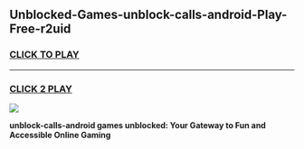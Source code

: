 
## Unblocked-Games-unblock-calls-android-Play-Free-r2uid
<h3>
<a href="https://premium76.site?title=unblock-calls-android&ref=18A1">CLICK TO PLAY</a></h3>
<hr>

<h3>
<a href="https://premium76.site?title=unblock-calls-android&ref=18A1">CLICK 2 PLAY</a>
  
</h3>

<a href="https://premium76.site?title=unblock-calls-android&ref=18A1"><img src="https://clearcache.store/games.png"></a>


**unblock-calls-android games unblocked: Your Gateway to Fun and Accessible Online Gaming**
